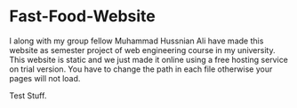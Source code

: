 # Fast-Food-Website
I along with my group fellow Muhammad Hussnian Ali have made this website as semester project of web engineering course in my university. This website is static and we just made it online using a free hosting service on trial version.
You have to change the path in each file otherwise your pages will not load.

Test Stuff.